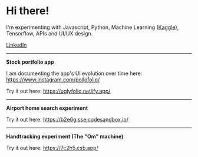 # Hi there!

I'm experimenting with Javascript, Python, Machine Learning (<a href="https://www.kaggle.com/vanzelleb">Kaggle</a>), Tensorflow, APIs and UI/UX design.

<a href="https://www.linkedin.com/in/hwandsleb/">LinkedIn</a>

---
**Stock portfolio app**

I am documenting the app's UI evolution over time here:
https://www.instagram.com/pollofolio/

Try it out here: 
https://uglyfolio.netlify.app/

---

**Airport home search experiment**

Try it out here: 
https://b2e6g.sse.codesandbox.io/

---

**Handtracking experiment (The "Om" machine)**

Try it out here: 
https://7c2h5.csb.app/



<!---
vanzelleb/vanzelleb is a ✨ special ✨ repository because its `README.md` (this file) appears on your GitHub profile.
You can click the Preview link to take a look at your changes.
--->
